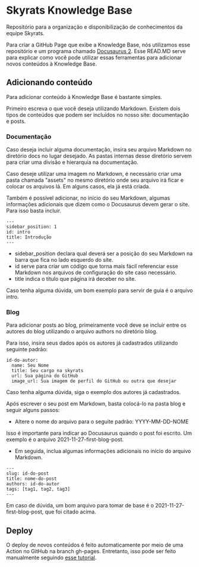 # Skyrats Knowledge Base

Repositório para a organização e disponibilização de conhecimentos da equipe Skyrats.

Para criar a GitHub Page que exibe a Knowledge Base, nós utilizamos esse repositório e um programa chamado [Docusaurus 2](https://docusaurus.io/). Esse READ.MD serve para explicar como você pode utilizar essas ferramentas para adicionar novos conteúdos à Knowledge Base.

## Adicionando conteúdo

Para adicionar conteúdo à Knowledge Base é bastante simples. 

Primeiro escreva o que você deseja utilizando Markdown. Existem dois tipos de conteúdos que podem ser incluídos no nosso site: documentação e posts.

### Documentação

Caso deseja incluir alguma documentação, insira seu arquivo Markdown no diretório docs no lugar desejado. As pastas internas desse diretório servem para criar uma divisão e hierarquia na documentação.

Caso deseje utilizar uma imagem no Markdown, é necessário criar uma pasta chamada "assets" no mesmo diretório onde seu arquivo irá ficar e colocar os arquivos lá. Em alguns casos, ela já está criada.

Também é possível adicionar, no início do seu Markdown, algumas informações adicionais que dizem como o Docusaurus devem gerar o site. Para isso basta incluir.

```
---
sidebar_position: 1
id: intro
title: Introdução
---
```

- sidebar_position declara qual deverá ser a posição do seu Markdown na barra que fica no lado esquerdo do site.
- id serve para criar um código que torna mais fácil referenciar esse Markdown nos arquivos de configuração do site caso necessário.
- title indica o título que página irá deceber no site.

Caso tenha alguma dúvida, um bom exemplo para servir de guia é o arquivo intro.

### Blog

Para adicionar posts ao blog, primeiramente você deve se incluir entre os autores do blog utilizando o arquivo authors no diretório blog.

Para isso, insira seus dados após os autores já cadastrados utilizando seguinte padrão:

```
id-do-autor:
  name: Seu Nome
  title: Seu cargo na skyrats
  url: Sua página do GitHub
  image_url: Sua imagem de perfil do GitHub ou outra que desejar
```

Caso tenha alguma dúvida, siga o exemplo dos autores já cadastrados.

Após escrever o seu post em Markdown, basta colocá-lo na pasta blog e seguir alguns passos:

- Altere o nome do arquivo para o seguite padrão: YYYY-MM-DD-NOME

Isso é importante para indicar ao Docusaurus quando o post foi escrito. Um exemplo é o arquivo 2021-11-27-first-blog-post.

- Em seguida, inclua algumas informações adicionais no início do arquivo Markdown.

```
---
slug: id-do-post
title: nome-do-post
authors: id-do-autor
tags: [tag1, tag2, tag3]
---
```

Em caso de dúvida, um bom arquivo para tomar de base é o 2021-11-27-first-blog-post, que foi citado acima.

## Deploy

O deploy de novos conteúdos é feito automaticamente por meio de uma Action no GitHub na branch gh-pages. Entretanto, isso pode ser feito manualmente seguindo [esse tutorial](https://docusaurus.io/docs/deployment#deploying-to-github-pages).
